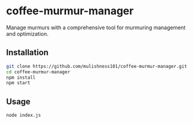 # coffee-murmur-manager

Manage murmurs with a comprehensive tool for murmuring management and optimization.

## Installation

```bash
git clone https://github.com/mulishness101/coffee-murmur-manager.git
cd coffee-murmur-manager
npm install
npm start
```

## Usage
```bash
node index.js
```
